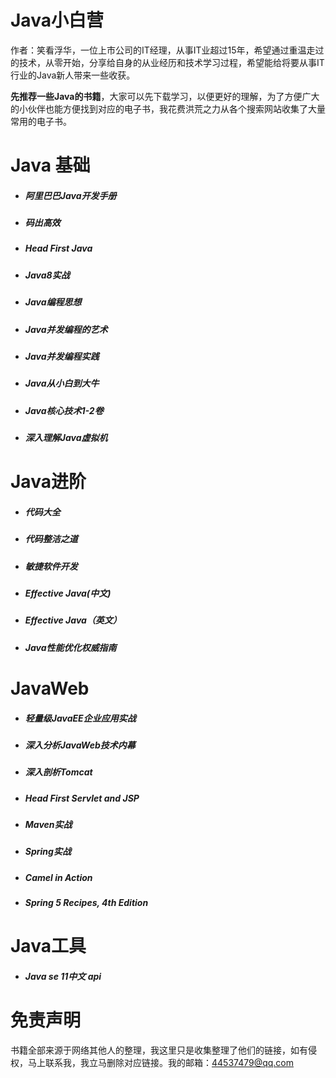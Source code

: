 # Java小白营
作者：笑看浮华，一位上市公司的IT经理，从事IT业超过15年，希望通过重温走过的技术，从零开始，分享给自身的从业经历和技术学习过程，希望能给将要从事IT行业的Java新人带来一些收获。


**先推荐一些Java的书籍**，大家可以先下载学习，以便更好的理解，为了方便广大的小伙伴也能方便找到对应的电子书，我花费洪荒之力从各个搜索网站收集了大量常用的电子书。


# Java 基础

- ##### 阿里巴巴Java开发手册

- ##### 码出高效

- ##### Head First Java

- ##### Java8实战 

- ##### Java编程思想 

- ##### Java并发编程的艺术

- ##### Java并发编程实践 

- ##### Java从小白到大牛 

- ##### Java核心技术1-2卷 

- ##### 深入理解Java虚拟机 

# Java进阶
- ##### 代码大全 

- ##### 代码整洁之道 

- ##### 敏捷软件开发 

- ##### Effective Java(中文) 

- ##### Effective Java（英文）

- ##### Java性能优化权威指南 

# JavaWeb
- ##### 轻量级JavaEE企业应用实战 

- ##### 深入分析JavaWeb技术内幕 

- ##### 深入剖析Tomcat 

- ##### Head First Servlet and JSP 

- ##### Maven实战 

- ##### Spring实战 

- ##### Camel in Action 

- ##### Spring 5 Recipes, 4th Edition 

# Java工具
- ##### Java se 11中文 api 


# 免责声明 
书籍全部来源于网络其他人的整理，我这里只是收集整理了他们的链接，如有侵权，马上联系我，我立马删除对应链接。我的邮箱：44537479@qq.com

